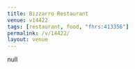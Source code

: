 ```yaml
---
title: Bizzarro Restaurant
venue: v14422
tags: [restaurant, food, "fhrs:413356"]
permalink: /v/14422/
layout: venue
---
```

null